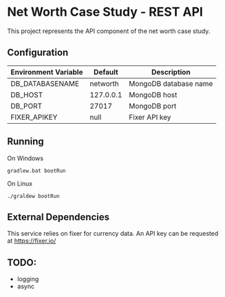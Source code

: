 # Net Worth Case Study - REST API
This project represents the API component of the net worth case study.

## Configuration
| Environment Variable | Default | Description |
|---|---|---|
| DB_DATABASENAME | networth | MongoDB database name |
| DB_HOST | 127.0.0.1 | MongoDB host |
| DB_PORT | 27017 | MongoDB port |
| FIXER_APIKEY | null | Fixer API key |

## Running
On Windows
```
gradlew.bat bootRun
```
On Linux
```
./graldew bootRun
```

## External Dependencies
This service relies on fixer for currency data.  An API key can be requested at https://fixer.io/

## TODO:
* logging
* async